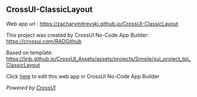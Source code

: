 ## CrossUI-ClassicLayout
Web app url : https://zacharymitrevski.github.io/CrossUI-ClassicLayout

This project was created by CrossUI No-Code App Builder: https://crossui.com/RADGithub

Based on template: https://linb.github.io/CrossUI_Assets/assets/projects/Simple/xui_project_tpl_ClassicLayout

Click [here](https://crossui.com/RADGithub/#!from=github&owner=zacharymitrevski&repo=CrossUI-ClassicLayout) to edit this web app in CrossUI No-Code App Builder

<i>Powered by [CrossUI](https://crossui.com)</i>
